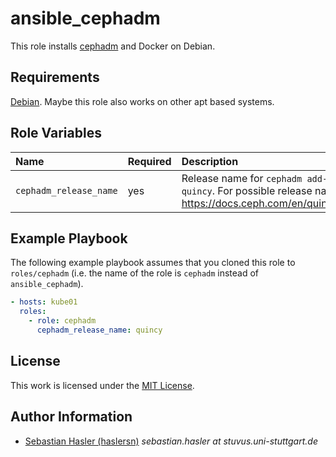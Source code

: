 # ansible_cephadm

This role installs [cephadm](https://docs.ceph.com/en/latest/cephadm/) and Docker on Debian.

## Requirements

[Debian](https://www.debian.org/).
Maybe this role also works on other apt based systems.

## Role Variables

| Name                   | Required | Description                                                                                                                                          |
| :--------------------- | :------- | :--------------------------------------------------------------------------------------------------------------------------------------------------- |
| `cephadm_release_name` | yes      | Release name for `cephadm add-repo --release`, e.g. `quincy`. For possible release names, see: <https://docs.ceph.com/en/quincy/releases/index.html> |

## Example Playbook

The following example playbook assumes that you cloned this role to `roles/cephadm`
(i.e. the name of the role is `cephadm` instead of `ansible_cephadm`).

```yml
- hosts: kube01
  roles:
    - role: cephadm
      cephadm_release_name: quincy
```

## License

This work is licensed under the [MIT License](./LICENSE).

## Author Information

- [Sebastian Hasler (haslersn)](https://github.com/haslersn) _sebastian.hasler at stuvus.uni-stuttgart.de_
